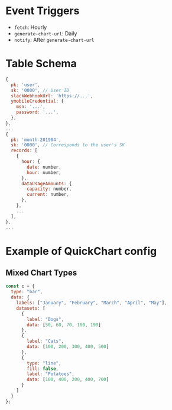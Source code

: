 # Event Triggers

- `fetch`: Hourly
- `generate-chart-url`: Daily
- `notify`: After `generate-chart-url`

# Table Schema

```javascript
{
  pk: 'user',
  sk: '0000', // User ID
  slackWebhookUrl: 'https://...',
  ymobileCredential: {
    msn: '...',
    password: '...',
  },
},
...
{
  pk: 'month-201904',
  sk: '0000', // Corresponds to the user's SK
  records: [
    {
      hour: {
        date: number,
        hour: number,
      },
      dataUsageAmounts: {
        capacity: number,
        current: number,
      },
    },
    ...
  ],
},
...
```

# Example of QuickChart config

## Mixed Chart Types

```javascript
const c = {
  type: "bar",
  data: {
    labels: ["January", "February", "March", "April", "May"],
    datasets: [
      {
        label: "Dogs",
        data: [50, 60, 70, 180, 190]
      },
      {
        label: "Cats",
        data: [100, 200, 300, 400, 500]
      },
      {
        type: "line",
        fill: false,
        label: "Potatoes",
        data: [100, 400, 200, 400, 700]
      }
    ]
  }
};
```